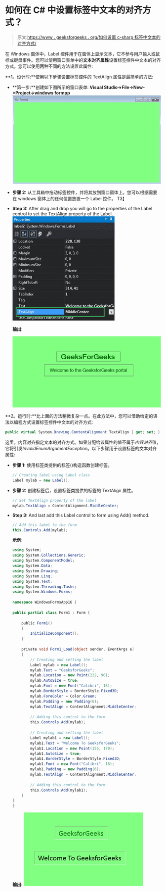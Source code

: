 # 如何在 C# 中设置标签中文本的对齐方式？

> 原文:[https://www . geeksforgeeks . org/如何设置 c-sharp 标签中文本的对齐方式/](https://www.geeksforgeeks.org/how-to-set-the-alignment-of-the-text-in-the-label-in-c-sharp/)

在 Windows 窗体中，Label 控件用于在窗体上显示文本，它不参与用户输入或鼠标或键盘事件。您可以使用窗口表单中的**文本对齐属性**设置标签控件中文本的对齐方式。您可以使用两种不同的方法设置此属性:

**1。设计时:**使用以下步骤设置标签控件的 TextAlign 属性是最简单的方法:

*   **第一步:**创建如下图所示的窗口表单:
    **Visual Studio->File->New->Project->windows formpp**
    ![](img/f1d477c51402b2df11d7ed28eee617fe.png)
*   **步骤 2:** 从工具箱中拖动标签控件，并将其放到窗口窗体上。您可以根据需要在 windows 窗体上的任何位置放置一个 Label 控件。
    T3】
*   **Step 3:** After drag and drop you will go to the properties of the Label control to set the TextAlign property of the Label.
    ![](img/6a90ef39f750dc2d88c985d7796b84e9.png)

    **输出:**

    ![](img/0a1587bdcfd5362fd3915672b9eb85dd.png)

**2。运行时:**比上面的方法稍微复杂一点。在此方法中，您可以借助给定的语法以编程方式设置标签控件中文本的对齐方式:

```cs
public virtual System.Drawing.ContentAlignment TextAlign { get; set; }
```

这里，内容对齐指定文本的对齐方式。如果分配给该属性的值不属于*内容对齐*值，它将引发*InvalidEnumArgumentException*。以下步骤用于设置标签的文本对齐属性:

*   **步骤 1:** 使用标签类提供的标签()构造函数创建标签。

    ```cs
    // Creating label using Label class
    Label mylab = new Label();

    ```

*   **步骤 2:** 创建标签后，设置标签类提供的标签的 TextAlign 属性。

    ```cs
    // Set TextAlign property of the label
    mylab.TextAlign = ContentAlignment.MiddleCenter;

    ```

*   **Step 3:** And last add this Label control to form using Add() method.

    ```cs
    // Add this label to the form
    this.Controls.Add(mylab);

    ```

    **示例:**

    ```cs
    using System;
    using System.Collections.Generic;
    using System.ComponentModel;
    using System.Data;
    using System.Drawing;
    using System.Linq;
    using System.Text;
    using System.Threading.Tasks;
    using System.Windows.Forms;

    namespace WindowsFormsApp16 {

    public partial class Form1 : Form {

        public Form1()
        {
            InitializeComponent();
        }

        private void Form1_Load(object sender, EventArgs e)
        {
            // Creating and setting the label
            Label mylab = new Label();
            mylab.Text = "GeeksforGeeks";
            mylab.Location = new Point(222, 90);
            mylab.AutoSize = true;
            mylab.Font = new Font("Calibri", 18);
            mylab.BorderStyle = BorderStyle.Fixed3D;
            mylab.ForeColor = Color.Green;
            mylab.Padding = new Padding(6);
            mylab.TextAlign = ContentAlignment.MiddleCenter;

            // Adding this control to the form
            this.Controls.Add(mylab);

            // Creating and setting the label
            Label mylab1 = new Label();
            mylab1.Text = "Welcome To GeeksforGeeks";
            mylab1.Location = new Point(155, 170);
            mylab1.AutoSize = true;
            mylab1.BorderStyle = BorderStyle.Fixed3D;
            mylab1.Font = new Font("Calibri", 18);
            mylab1.Padding = new Padding(6);
            mylab.TextAlign = ContentAlignment.MiddleCenter;

            // Adding this control to the form
            this.Controls.Add(mylab1);
        }
    }
    }
    ```

    **输出:**
    ![](img/2a9ddd880009096b2b3e68cfdd12c274.png)